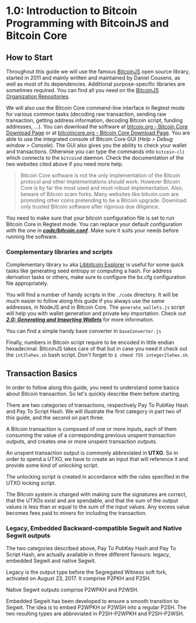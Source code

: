 # 1.0: Introduction to Bitcoin Programming with BitcoinJS and Bitcoin Core

## How to Start

Throughout this guide we will use the famous [BitcoinJS](https://github.com/bitcoinjs/bitcoinjs-lib) open source library, 
started in 2011 and mainly written and maintained by Daniel Cousens, as well as most of its dependencies.
Additional purpose-specific libraries are sometimes required. You can find all you need on the 
[BitcoinJS Organization Repositories](https://github.com/bitcoinjs).

We will also use the Bitcoin Core command-line interface in Regtest mode for various common tasks (decoding raw transaction, 
sending raw transaction, getting address information, decoding Bitcoin script, funding addresses, ...).
You can download the software at [bitcoin.org - Bitcoin Core Download Page](https://bitcoin.org/en/download) or at 
[bitcoincore.org - Bitcoin Core Download Page](https://bitcoincore.org/en/download/).
You are able to use the integrated console of Bitcoin Core GUI (_Help > Debug window > Console_). The GUI also gives you 
the ability to check your wallet and transactions. 
Otherwise you can type the commands into `bitcoin-cli` which connects to the `bitcoind` daemon.
Check the documentation of the two websites cited above if you need more help.

> Bitcoin Core software is not the only implementation of the Bitcoin protocol and other implementations should work.
> However Bitcoin Core is by far the most used and most robust implementation.
> Also, beware of Bitcoin scam forks. Many websites like bitcoin.com are promoting other coins pretending to be a Bitcoin upgrade.
> Download only trusted Bitcoin software after rigorous due diligence.

You need to make sure that your bitcoin configuration file is set to run Bitcoin Core in Regtest mode. You can replace 
your default configuration with the one in **_[code/bitcoin.conf](code/bitcoin.conf)_**. Make sure it suits your needs 
before running the software.


### Complementary libraries and scripts

Complementary library `bx` aka [Libbitcoin Explorer](https://github.com/libbitcoin/libbitcoin-explorer) is useful for some
quick tasks like generating seed entropy or computing a hash.
For address derivation tasks or others, make sure to configure the bx.cfg configuration file appropriately.

You will find a number of handy scripts in the `./code` directory. 
It will be much easier to follow along this guide if you always use the same addresses, in NodeJS and in Bitcoin Core. 
The `generate_wallets.js` script will help you with wallet generation and private key importation. Check out 
**_[2.0: Generating and Importing Wallets](02_0_Generating_and_Importing_Wallets.md)_** for more information.

You can find a simple handy base converter in `baseConverter.js` 

Finally, numbers in Bitcoin script require to be encoded in little endian hexadecimal. BitcoinJS takes care of that but 
in case you need it check out the `int2lehex.sh` bash script. Don't forget to `$ chmod 755 integer2lehex.sh`.


## Transaction Basics

In order to follow along this guide, you need to understand some basics about Bitcoin transaction.
So let's quickly describe them before starting.

There are two categories of transactions, respectively Pay To PubKey Hash and Pay To Script Hash. 
We will illustrate the first category in part two of this guide, and the second on part three.

A Bitcoin transaction is composed of one or more inputs, each of them consuming the value of a corresponding previous 
unspent transaction outputs, and creates one or more unspent transaction outputs.

An unspent transaction output is commonly abbreviated in **UTXO**. 
So in order to spend a UTXO, we have to create an input that will reference it and provide some kind of unlocking script.

The unlocking script is created in accordance with the rules specified in the UTXO locking script.

The Bitcoin system is charged with making sure the signatures are correct, that the UTXOs exist and are spendable, 
and that the sum of the output values is less than or equal to the sum of the input values.
Any excess value becomes fees paid to miners for including the transaction.


### Legacy, Embedded Backward-compatible Segwit and Native Segwit outputs

The two categories described above, Pay To PubKey Hash and Pay To Script Hash, are actually available in three different
flavours: legacy, embedded Segwit and native Segwit.

Legacy is the output type before the Segregated Witness soft fork, activated on August 23, 2017. It comprise P2PKH and P2SH.

Native Segwit outputs comprise P2WPKH and P2WSH.

Embedded Segwit has been developed to ensure a smooth transition to Segwit. The idea is to embed P2WPKH or P2WSH into a 
regular P2SH. The two resulting types are abbreviated in P2SH-P2WPKH and P2SH-P2WSH. 
